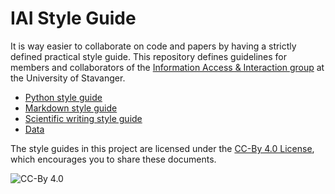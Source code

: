 # IAI Style Guide

It is way easier to collaborate on code and papers by having a strictly defined practical style guide.
This repository defines guidelines for members and collaborators of the [Information Access & Interaction group](https://iai.group) at the University of Stavanger.

  * [Python style guide](python/)
  * [Markdown style guide](markdown/)
  * [Scientific writing style guide](writing/)
  * [Data](data/)

The style guides in this project are licensed under the [CC-By 4.0 License](https://creativecommons.org/licenses/by/4.0/), which encourages you to share these documents.

![CC-By 4.0](https://licensebuttons.net/l/by/4.0/88x31.png)
